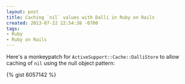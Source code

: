 ```yaml
---
layout: post
title: Caching `nil` values with Dalli in Ruby on Rails
created: 2013-07-22 22:54:38 -0700
tags:
- Ruby
- Ruby on Rails
---
```

Here's a monkeypatch for `ActiveSupport::Cache::DalliStore` to allow caching of
`nil` using the null object pattern:

{% gist 6057142 %}

